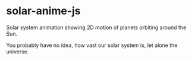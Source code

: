 # solar-anime-js
Solar system animation showing 2D motion of planets orbiting around the Sun.

You probably have no idea, how vast our solar system is, let alone the universe.
